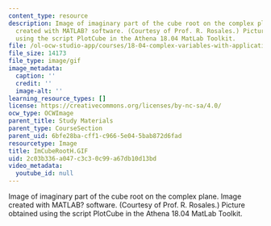 ```yaml
---
content_type: resource
description: Image of imaginary part of the cube root on the complex plane. Image
  created with MATLAB? software. (Courtesy of Prof. R. Rosales.) Picture obtained
  using the script PlotCube in the Athena 18.04 MatLab Toolkit.
file: /ol-ocw-studio-app/courses/18-04-complex-variables-with-applications-fall-1999/2c03b336a047c3c30c99a67db10d13bd_ImCubeRootH.GIF
file_size: 14173
file_type: image/gif
image_metadata:
  caption: ''
  credit: ''
  image-alt: ''
learning_resource_types: []
license: https://creativecommons.org/licenses/by-nc-sa/4.0/
ocw_type: OCWImage
parent_title: Study Materials
parent_type: CourseSection
parent_uid: 6bfe28ba-cff1-c966-5e04-5bab872d6fad
resourcetype: Image
title: ImCubeRootH.GIF
uid: 2c03b336-a047-c3c3-0c99-a67db10d13bd
video_metadata:
  youtube_id: null
---
```

Image of imaginary part of the cube root on the complex plane. Image created with MATLAB? software. (Courtesy of Prof. R. Rosales.) Picture obtained using the script PlotCube in the Athena 18.04 MatLab Toolkit.